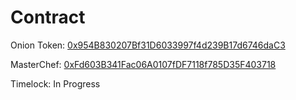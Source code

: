 # Contract

Onion Token: [0x954B830207Bf31D6033997f4d239B17d6746daC3](https://bscscan.com/address/0x954B830207Bf31D6033997f4d239B17d6746daC3)

MasterChef: [0xFd603B341Fac06A0107fDF7118f785D35F403718](https://bscscan.com/address/0xFd603B341Fac06A0107fDF7118f785D35F403718)

Timelock: In Progress


